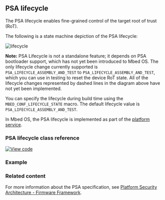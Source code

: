 ## PSA lifecycle

The PSA lifecycle enables fine-grained control of the target root of trust (RoT).

The following is a state machine depiction of the PSA lifecycle:

![lifecycle](./psa_lifecycle.png)

<span class="notes"> **Note:** PSA Lifecycle is not a standalone feature; it depends on PSA bootloader support, which has not yet been introduced to Mbed OS. The only lifecycle change currently supported is `PSA_LIFECYCLE_ASSEMBLY_AND_TEST` to `PSA_LIFECYCLE_ASSEMBLY_AND_TEST`, which you can use in testing to reset the device RoT state.
All of the lifecycle changes represented by dashed lines in the diagram above have not yet been implemented.
</span>

You can specify the lifecycle during build time using the `MBED_CONF_LIFECYCLE_STATE` macro. The default lifecycle value is `PSA_LIFECYCLE_ASSEMBLY_AND_TEST`.

In Mbed OS, the PSA lifecycle is implemented as part of the [platform service](../platform_service.html).

### PSA lifecycle class reference

[![View code](https://www.mbed.com/embed/?type=library)](../mbed-os-api-doxy/lifecycle_8h.html)

### Example


### Related content

For more information about the PSA specification, see [Platform Security Architecture - Firmware Framework](https://pages.arm.com/psa-resources-ff.html).
